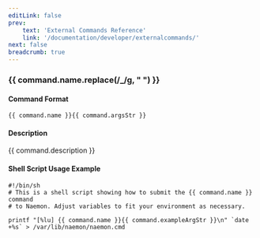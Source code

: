 ```yaml
---
editLink: false
prev:
    text: 'External Commands Reference'
    link: '/documentation/developer/externalcommands/'
next: false
breadcrumb: true
---
```


<script setup>
const command = {"args":[{"name":"host_name","type":"host"},{"name":"check_time","type":"timestamp"}],"name":"SCHEDULE_FORCED_HOST_CHECK","description":"Schedules a forced active check of a particular host at 'check_time'. The 'check_time' argument is specified in time_t format (seconds since the UNIX epoch). Forced checks are performed regardless of what time it is (e.g. timeperiod restrictions are ignored) and whether or not active checks are enabled on a host-specific or program-wide basis.","classes":["host"],"argsStr":";host_name;check_time","exampleArgStr":";host1;1478648441"};
</script>

<h3>{{ command.name.replace(/_/g, " ") }}</h3>

#### Command Format

`{{ command.name }}{{ command.argsStr }}`

#### Description

{{ command.description }}

#### Shell Script Usage Example

```sh-vue
#!/bin/sh
# This is a shell script showing how to submit the {{ command.name }} command
# to Naemon. Adjust variables to fit your environment as necessary.

printf "[%lu] {{ command.name }}{{ command.exampleArgStr }}\n" `date +%s` > /var/lib/naemon/naemon.cmd
```
